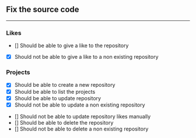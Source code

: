 ## Fix the source code

---


### Likes

- [] Should be able to give a like to the repository
- [X] Should not be able to give a like to a non existing repository


### Projects
- [X] Should be able to create a new repository
- [X] Should be able to list the projects
- [X] Should be able to update repository
- [X] Should not be able to update a non existing repository
- [] Should not be able to update repository likes manually
- [] Should be able to delete the repository
- [] Should not be able to delete a non existing repository